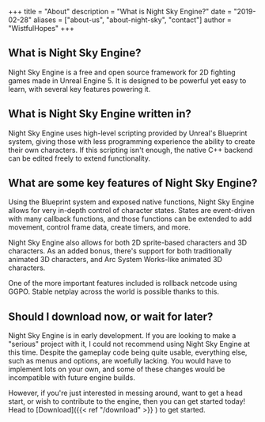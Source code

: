 +++
title = "About"
description = "What is Night Sky Engine?"
date = "2019-02-28"
aliases = ["about-us", "about-night-sky", "contact"]
author = "WistfulHopes"
+++

## What is Night Sky Engine?

Night Sky Engine is a free and open source framework for 2D fighting games made in Unreal Engine 5. It is designed to be powerful yet easy to learn, with several key features powering it.

## What is Night Sky Engine written in?

Night Sky Engine uses high-level scripting provided by Unreal's Blueprint system, giving those with less programming experience the ability to create their own characters. If this scripting isn't enough, the native C++ backend can be edited freely to extend functionality.

## What are some key features of Night Sky Engine?

Using the Blueprint system and exposed native functions, Night Sky Engine allows for very in-depth control of character states. States are event-driven with many callback functions, and those functions can be extended to add movement, control frame data, create timers, and more.

Night Sky Engine also allows for both 2D sprite-based characters and 3D characters. As an added bonus, there's support for both traditionally animated 3D characters, and Arc System Works-like animated 3D characters.

One of the more important features included is rollback netcode using GGPO. Stable netplay across the world is possible thanks to this.

## Should I download now, or wait for later?

Night Sky Engine is in early development. If you are looking to make a "serious" project with it, I could not recommend using Night Sky Engine at this time. Despite the gameplay code being quite usable, everything else, such as menus and options, are woefully lacking. You would have to implement lots on your own, and some of these changes would be incompatible with future engine builds.

However, if you're just interested in messing around, want to get a head start, or wish to contribute to the engine, then you can get started today! Head to [Download]({{< ref "/download" >}} ) to get started.
